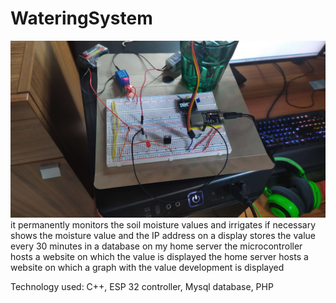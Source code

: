 # WateringSystem
![alt text](https://github.com/stiangglanda/WateringSystem/blob/main/system.jpg)
it permanently monitors the soil moisture values and irrigates if necessary
shows the moisture value and the IP address on a display
stores the value every 30 minutes in a database on my home server
the microcontroller hosts a website on which the value is displayed
the home server hosts a website on which a graph with the value development is displayed

Technology used:
C++, ESP 32 controller, Mysql database, PHP
